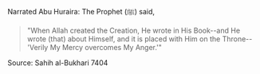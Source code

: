 Narrated Abu Huraira: The Prophet (ﷺ) said,

>"When Allah created the Creation, He wrote in His Book--and He wrote (that) about Himself, and it is placed with Him on the Throne--'Verily My Mercy overcomes My Anger.'"

Source: Sahih al-Bukhari 7404
